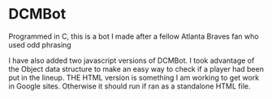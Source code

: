 DCMBot
======

Programmed in C, this is a bot I made after a fellow Atlanta Braves fan who used odd phrasing

I have also added two javascript versions of DCMBot. I took advantage of the Object data structure to make 
an easy way to check if a player had been put in the lineup. THE HTML version is something I am working to get work in
Google sites. Otherwise it should run if ran as a standalone HTML file.
